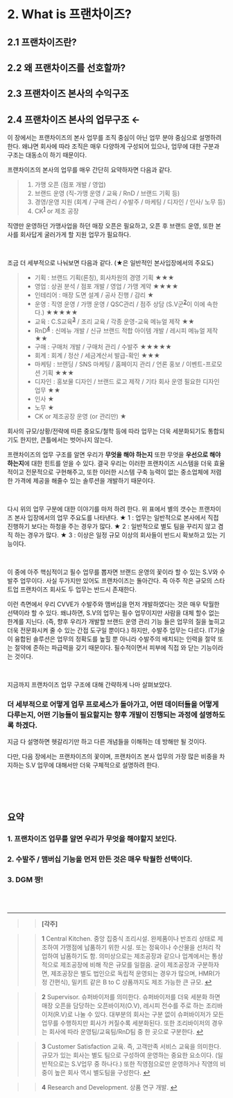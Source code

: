 # 2. What is 프랜차이즈?

## 2.1 프랜차이즈란?

## 2.2 왜 프랜차이즈를 선호할까?

## 2.3 프랜차이즈 본사의 수익구조

## 2.4 프랜차이즈 본사의 업무구조 ←

이 장에서는 프랜차이즈의 본사 업무를 조직 중심이 아닌 업무 분야 중심으로 설명하려 한다.
왜냐면 회사에 따라 조직은 매우 다양하게 구성되어 있으나, 업무에 대한 구분과 구조는 대동소이 하기 때문이다.


프랜차이즈의 본사의 업무를 매우 간단히 요약하자면 다음과 같다.
> 1. 가맹 오픈 (점포 개발 / 영업)
> 2. 브랜드 운영 (직-가맹 운영 / 교육 / RnD / 브랜드 기획 등)
> 3. 경영/운영 지원 (회계 / 구매 관리 / 수발주 / 마케팅 / 디자인 / 인사/ 노무 등)
> 4. CK<sup id="a1">[1](#footnote1)</sup> or 제조 공장

직영만 운영하던 가맹사업을 하던 매장 오픈은 필요하고, 오픈 후 브랜드 운영, 또한 본사를 회사답게 굴러가게 할 지원 업무가 필요하다.

<br>

조금 더 세부적으로 나눠보면 다음과 같다. (★은 일반적인 본사입장에서의 주요도)
> - 기획 : 브랜드 기획(론칭), 회사차원의 경영 기획 ★★★
> - 영업 : 상권 분석 / 점포 개발 / 영업 / 가맹 계약 ★★★★
> - 인테리어 : 매장 도면 설계 / 공사 진행 / 감리 ★
> - 운영 : 직영 운영 / 가맹 운영 / QSC관리 / 점주 상담 (S.V군<sup id="a2">[2](#footnote2)</sup>이 이에 속한다.)  ★★★★★
> - 교육 : C.S교육<sup id="a3">[3](#footnote3)</sup> / 조리 교육 / 각종 운영-교육 메뉴얼 제작 ★★
> - RnD<sup id="a4">[4](#footnote4)</sup>  : 신메뉴 개발 / 신규 브랜드 적합 아이템 개발 / 레시피 메뉴얼 제작 ★★
> - 구매 : 구매처 개발 / 구매처 관리 / 수발주 ★★★★★
> - 회계 : 회계 / 정산 / 세금계산서 발급-확인 ★★★
> - 마케팅 : 브랜딩 / SNS 마케팅 / 홈페이지 관리 / 언론 홍보 / 이벤트-프로모션 기획 ★★★
> - 디자인 : 홍보물 디자인 / 브랜드 로고 제작 / 기타 회사 운영 필요한 디자인 업무 ★★
> - 인사 ★
> - 노무 ★
> - CK or 제조공장 운영 (or 관리만) ★

회사의 규모/상황/전략에 따른 중요도/철학 등에 따라 업무는 더욱 세분화되기도 통합되기도 한지만, 큰틀에서는 벗어나지 않는다. 

프랜차이즈의 업무 구조를 알면 우리가 **무엇을 해야 하는지** 또한 무엇을 **우선으로 해야 하는지**에 대한 힌트를 얻을 수 있다.
결국 우리는 이러한 프랜차이즈 시스템을 더욱 효율적이고 전문적으로 구현해주고, 또한 이러한 시스템 구축 능력이 없는 중소업체에 저렴한 가격에 제공을 해줄수 있는 솔루션을 개발하기 때문이다.

<br>

다시 위의 업무 구분에 대한 이야기를 마저 하려 한다. 위 표에서 별의 갯수는 프랜차이즈 본사 입장에서의 업무 주요도를 나타낸다.
★ 1 : 업무는 일반적으로 본사에서 직접 진행하기 보다는 하청을 주는 경우가 많다.
★ 2 : 일반적으로 별도 팀을 꾸리지 않고 겸직 하는 경우가 많다.
★ 3 : 이상은 일정 규모 이상의 회사들이 반드시 확보하고 있는 기능이다.

<br>

이 중에 아주 핵심적이고 필수 업무를 뽑자면 브랜드 운영의 꽃이라 할 수 있는 S.V와 수발주 업무이다.
사실 두가지만 있어도 프랜차이즈는 돌아간다.
즉 아주 작은 규모의 스타트업 프랜차이즈 회사도 두 업무는 반드시 존재한다.

이런 측면에서 우리 CVVE가 수발주와 맴버십을 먼저 개발하였다는 것은 매우 탁월한 선택이라 할 수 있다.
왜냐하면, S.V의 업무는 필수 업무이지만 사람을 대체 할수 없는 한계를 지닌다. (즉, 향후 우리가 개발할 브랜드 운영 관리 기능 들은 업무의 질을 높히고 더욱 전문화시켜 줄 수 있는 간접 도구일 뿐이다.)
하지만, 수발주 업무는 다르다. IT기술이 융합된 솔루션은 업무의 정확도를 높힐 뿐 아니라 수발주의 배치되는 인력을 절약 또는 절약에 준하는 파급력을 갖기 때문이다. 필수적이면서 피부에 직접 와 닫는 기능이라는 것이다.

<br>

지금까지 프랜차이즈 업무 구조에 대해 간략하게 나마 살펴보았다. 
### 더 세부적으로 어떻게 업무 프로세스가 돌아가고, 어떤 데이터들을 어떻게 다루는지, 어떤 기능들이 필요할지는 향후 개발이 진행되는 과정에 설명하도록 하겠다.
지금 다 설명하면 헷갈리기만 하고 다른 개념들을 이해하는 데 방해만 될 것이다.

다만, 다음 장에서는 프랜차이즈의 꽃이며, 프랜차이즈 본사 업무의 가장 많은 비중을 차지하는 S.V 업무에 대해서만 더욱 구체적으로 설명하려 한다.



<br><br><br>

## 요약
### 1. 프랜차이즈 업무를 알면 우리가 무엇을 해야할지 보인다.
### 2. 수발주 / 맴버십 기능을 먼저 만든 것은 매우 탁월한 선택이다.
### 3. DGM 짱! 
<br>
<br>

---

>> **[각주]**

>><b id="footnote1">1</b> Central Kitchen. 중앙 집중식 조리시설. 완제품이나 반조리 상태로 제조하여 가맹점에 납품하기 위한 시설. 또는 정육이나 수산물을 선처리 작업하여 납품하기도 함. 의미상으로는 제조공장과 같으나 업계에서는 통상적으로 제조공장에 비해 작은 규모를 일컬음. 굳이 제조공장과 구분하자면, 제조공장은 별도 법인으로 독립적 운영되는 경우가 많으며, HMR(가정 간편식), 밀키트 같은 B to C 상품까지도 제조 가능한 큰 규모.  [↩](#a1)

>><b id="footnote2">2</b> Supervisor. 슈퍼바이저를 의미한다. 슈퍼바이저를 더욱 세분화 하면 매장 오픈을 담당하는 오픈바이저(O.V), 레시피 전수를 주로 하는 조리바이저(R.V)로 나눌 수 있다. 대부분의 회사는 구분 없이 슈퍼바이저가 모든 업무를 수행하지만 회사가 커질수록 세분화된다. 또한 조리바이저의 경우는 회사에 따라 운영팀/교육팀/RnD팀 중 한 곳으로 구분한다. [↩](#a2)

>><b id="footnote3">3</b> Customer Satisfaction 교육. 즉, 고객만족 서비스 교육을 의미한다. 규모가 있는 회사는 별도 팀으로 구성하여 운영하는 중요한 요소이다. (일반적으로는 S.V업무 중 하나다.) 또한 직영점으로만 운영하거나 직영의 비중이 높은 회사 역시 별도팀을 구성한다. [↩](#a3)

>><b id="footnote4">4</b> Research and Development. 상품 연구 개발. [↩](#a4)
